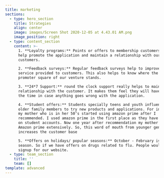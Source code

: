 ```yaml
---
title: marketing
sections:
  - type: hero_section
    title: Strategies
    align: center
    image: images/Screen Shot 2020-12-05 at 4.43.01 AM.png
    image_position: right
  - type: content_section
    content: >-
      1. **Loyalty programs:** Points or offers to membership customers will
      help promote the application and maintain a relationship with our regular
      customers.

      2. **Feedback surveys:** Regular feedback surveys help to improve the
      service provided to customers. This also helps to know where the net
      promoter square of our venture stands.

      3. **24*7 Support:** round the clock support really helps to maintain the
      relationship with the customer. It makes them feel they will have help all
      the time in case anything goes wrong with the application.

      4. **Student offers:** Students specially teens and youth influence their
      older family members to try new products and applications. For instance,
      my mother who is in her 50’s started using amazon prime after I
      recommended. I used amazon prime in the first place as they have a 50% off
      on student accounts. Now one year after recommendation my mother uses
      Amazon prime extensively. So, this word of mouth from younger generation
      increases the customer base

      5. **Offers on holidays/ popular seasons:** October - February is Flu
      season. So if we have offers on drugs related to flu. People would like to
      signup for our website.
  - type: team_section
    title: ''
    team: []
template: advanced
---
```

